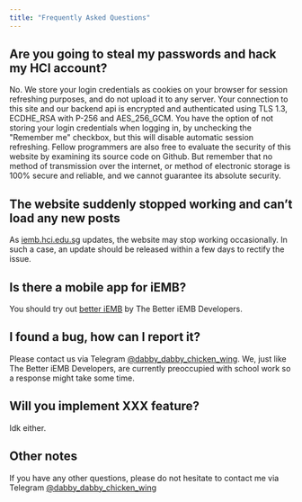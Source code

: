 ```yaml
---
title: "Frequently Asked Questions"
---
```


## Are you going to steal my passwords and hack my HCI account?

No. We store your login credentials as cookies on your browser for session refreshing purposes, and do not upload it to any server. Your connection to this site and our backend api is encrypted and authenticated using TLS 1.3, ECDHE_RSA with P-256 and AES_256_GCM. You have the option of not storing your login credentials when logging in, by unchecking the "Remember me" checkbox, but this will disable automatic session refreshing. Fellow programmers are also free to evaluate the security of this website by examining its source code on Github. But remember that no method of transmission over the internet, or method of electronic storage is 100% secure and reliable, and we cannot guarantee its absolute security.

## The website suddenly stopped working and can’t load any new posts

As [iemb.hci.edu.sg](https://iemb.hci.edu.sg) updates, the website may stop working occasionally. In such a case, an update should be released within a few days to rectify the issue.

## Is there a mobile app for iEMB?

You should try out [better iEMB](https://betteriemb.skytect.one) by The Better iEMB Developers.

## I found a bug, how can I report it?

Please contact us via Telegram [@dabby_dabby_chicken_wing](https://t.me/dabby_dabby_chicken_wing). We, just like The Better iEMB Developers, are currently preoccupied with school work so a response might take some time.

## Will you implement XXX feature?

Idk either.

## Other notes

If you have any other questions, please do not hesitate to contact me via Telegram [@dabby_dabby_chicken_wing](https://t.me/dabby_dabby_chicken_wing)
